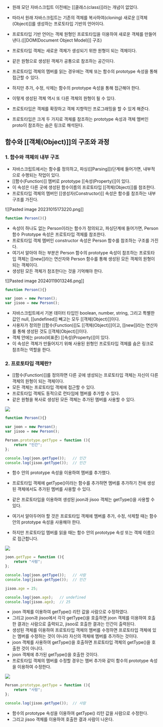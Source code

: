 - 원래 모던 자바스크립트 이전에는 [[클래스(class)]]라는 개념이 없었다.
- 따라서 원래 자바스크립트는 기존의 객체를 복사하여(cloning) 새로운 [[객체(Object)]]를 생성하는 프로토타입 기반의 언어이다.
- 프로토타입 기반 언어는 객체 원형인 프로토타입을 이용하여 새로운 객체를 만들어낸다.([[DOM(Document Object Model)]] 구조)

- 프로토타입 객체는 새로운 객체가 생성되기 위한 원형이 되는 객체이다.
- 같은 원형으로 생성된 객체가 공통으로 참조하는 공간이다.
- 프로토타입 객체의 멤버를 읽는 경우에는 객체 또는 함수의 prototype 속성을 통해 접근할 수 있다. 
- 하지만 추가, 수정, 삭제는 함수의 prototype 속성을 통해 접근해야 한다.
- 이렇게 생성된 객체 역시 또 다른 객체의 원형이 될 수 있다.

- 프로토타입은 객체를 확장하고 객체 지향적인 프로그래밍을 할 수 있게 해준다.

- 프로토타입은 크게 두 가지로  객체를 참조하는 prototype 속성과 객체 멤버인 proto이 참조하는 숨은 링크로 해석된다.

## 함수와 [[객체(Object)]]의 구조와 과정

### 1. 함수와 객체의 내부 구조

- 자바스크립트에서는 함수를 정의하고, 파싱([[Parsing]])단계에 들어가면, 내부적으로 수행되는 작업이 있다.
- [[함수(Function)]] 멤버로 prototype [[속성(Property)]]이 있다. 
- 이 속성은 다른 곳에 생성된 함수이름의 프로토타입 [[객체(Object)]]를 참조한다. 
- 프로토타입 객체의 멤버인 [[생성자(Constructor)]] 속성은 함수를 참조하는 내부구조를 가진다. 

![[Pasted image 20231015173220.png]]

```js
function Person()(}
```

- 속성이 하나도 없는 Person이라는 함수가 정의되고, 파싱단계에 들어가면, Person 함수 Prototype 속성은 프로토타입 객체를 참조한다.
- 프로토타입 객체 멤버인 constructor 속성은 Person 함수를 참조하는 구조를 가진다.
- 여기서 알아야 하는 부분은 Person 함수의 prototype 속성이 참조하는 프로토타입 객체는 [[new]]라는 연산자와 Person 함수를 통해 생성된 모든 객체의 원형이 되는 객체이다.
- 생성된 모든 객체가 참조한다는 것을 기억해야 한다.

![[Pasted image 20240119013246.png]]

```js
function Person(){}

var joon = new Person();
var jisoo = new Person();
```


- 자바스크립트에서 기본 데이터 타입인 boolean, number, string, 그리고 특별한 값인 null, [[undefined]] 빼고는 모두 [[객체(Object)]]이다.
- 사용자가 정의한 [[함수(Function)]]도 [[객체(Object)]]이고, [[new]]라는 연산자를 통해 생성된 것도 [[객체(Object)]]이다.
- 객체 안에는 proto(비표준) [[속성(Property)]]이 있다.
- 이 속성은 객체가 만들어지기 위해 사용된 원형인 프로토타입 객체를 숨은 링크로 참조하는 역할을 한다.

### 2. 프로토타입 객체란?

- [[함수(Function)]]를 정의하면 다른 곳에 생성되는 프로토타입 객체는 자신이 다른 객체의 원형이 되는 객체이다.
- 모든 객체는 프로토타입 객체에 접근할 수 있다.
- 프로토타입 객체도 동적으로 런타임에 멤버를 추가할 수 있다. 
- 같은 원형을 복사로 생성된 모든 객체는 추가된 멤버를 사용할 수 있다.

![](https://www.nextree.co.kr/content/images/2021/01/hjkwon-140324-prototype-03.png)

```js
function Person(){}

var joon = new Person();
var jisoo = new Person();

Person.prototype.getType = function (){ 
    return "인간"; 
};

console.log(joon.getType());   // 인간
console.log(jisoo.getType());  // 인간
```

- 함수 안의 prototype 속성을 이용하여 멤버를 추가했다.
- 프로토타입 객체에 getType()이라는 함수를 추가하면 멤버를 추가하기 전에 생성된 객체에서도 추가된 멤버를 사용할 수 있다.
- 같은 프로토타입을 이용하여 생성된 joon과 jisoo 객체는 getType()을 사용할 수 있다.

- 여기서 알아두어야 할 것은 프로토타입 객체에 멤버를 추가, 수정, 삭제할 때는 함수 안의 prototype 속성을 사용해야 한다.
- 하지만 프로토타입 멤버를 읽을 때는 함수 안의 prototype 속성 또는 객체 이름으로 접근합니다.

![](https://www.nextree.co.kr/content/images/2021/01/hjkwon-140324-prototype-04.png)


```js
joon.getType = function (){ 
    return "사람"; 
};

console.log(joon.getType());   // 사람
console.log(jisoo.getType());  // 인간

jisoo.age = 25;

console.log(joon.age);   // undefined
console.log(jisoo.age);  // 25
```

- joon 객체를 이용하여 getType() 리턴 값을 사람으로 수정하였다.
- 그리고 joon과 jisoo에서 각각 getType()을 호출하면 joon 객체를 이용하여 호출한 결과는 사람으로 출력되고, jisoo로 호출한 결과는 인간이 출력된다.
- 생성된 객체를 이용하여 프로토타입 객체의 멤버를 수정하면 프로토타입 객체에 있는 멤버를 수정하는 것이 아니라 자신의 객체에 멤버를 추가하는 것이다. 
- joon 객체를 사용하여 getType()을 호출하면 프로토타입 객체의 getType()을 호출한 것이 아니다.
- joon 객체에 추가된 getType()을 호출한 것이다.
- 프로토타입 객체의 멤버를 수정할 경우는 멤버 추가와 같이 함수의 prototype 속성을 이용하여 수정한다.

![](https://www.nextree.co.kr/content/images/2021/01/hjkwon-140324-prototype-05.png)

```jsx
Person.prototype.getType = function (){
    return "사람"; 
};

console.log(jisoo.getType());  // 사람
```

- 함수의 prototype 속성을 이용하여 getType() 리턴 값을 사람으로 수정한다. 
- 그리고 jisoo 객체를 이용하여 호출한 결과 사람이 나온다.
